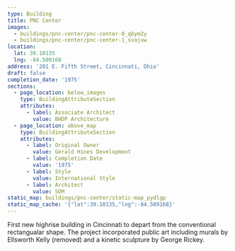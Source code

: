 ```yaml
---
type: Building
title: PNC Center
images:
  - buildings/pnc-center/pnc-center-0_qbym2y
  - buildings/pnc-center/pnc-center-1_svajuw
location:
  lat: 39.10135
  lng: -84.509168
address: '201 E. Fifth Street, Cincinnati, Ohio'
draft: false
completion_date: '1975'
sections:
  - page_location: below_images
    type: BuildingAttributeSection
    attributes:
      - label: Associate Architect
        value: BHDP Architecture
  - page_location: above_map
    type: BuildingAttributeSection
    attributes:
      - label: Original Owner
        value: Gerald Hines Development
      - label: Completion Date
        value: '1975'
      - label: Style
        value: International Style
      - label: Architect
        value: SOM
static_map: buildings/pnc-center/static-map_pydlgp
static_map_cache: '{"lat":39.10135,"lng":-84.509168}'
---
```


First new highrise building in Cincinnati to depart from the conventional rectangualar shape. The project incorporated public art including murals by Ellsworth Kelly (removed) and a kinetic sculpture by George Rickey.
